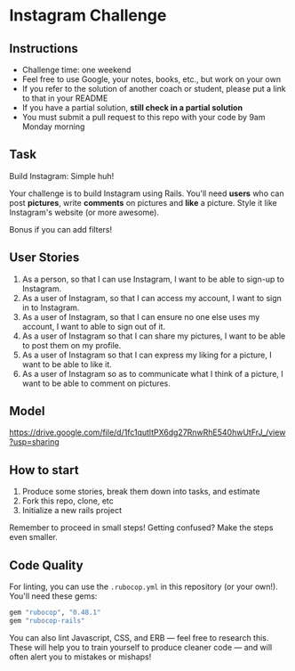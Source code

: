 Instagram Challenge
===================

## Instructions

* Challenge time: one weekend
* Feel free to use Google, your notes, books, etc., but work on your own
* If you refer to the solution of another coach or student, please put a link to that in your README
* If you have a partial solution, **still check in a partial solution**
* You must submit a pull request to this repo with your code by 9am Monday morning

## Task

Build Instagram: Simple huh!

Your challenge is to build Instagram using Rails. You'll need **users** who can post **pictures**, write **comments** on pictures and **like** a picture. Style it like Instagram's website (or more awesome).

Bonus if you can add filters!

## User Stories

1. As a person, so that I can use Instagram, I want to be able to sign-up to Instagram.
2. As a user of Instagram, so that I can access my account, I want to sign in to Instagram.
3. As a user of Instagram, so that I can ensure no one else uses my account, I want to able to sign out of it.
4. As a user of Instagram so that I can share my pictures, I want to be able to post them on my profile.
5. As a user of Instagram so that I can express my liking for a picture, I want to be able to like it.
6. As a user of Instagram so as to communicate what I think of a picture, I want to be able to comment on pictures.

## Model

https://drive.google.com/file/d/1fc1qutltPX6dg27RnwRhE540hwUtFrJ_/view?usp=sharing

## How to start

1. Produce some stories, break them down into tasks, and estimate
2. Fork this repo, clone, etc
3. Initialize a new rails project

Remember to proceed in small steps! Getting confused? Make the steps even smaller.

## Code Quality

For linting, you can use the `.rubocop.yml` in this repository (or your own!).
You'll need these gems:

```ruby
gem "rubocop", "0.48.1"
gem "rubocop-rails"
```

You can also lint Javascript, CSS, and ERB — feel free to research this. These
will help you to train yourself to produce cleaner code — and will often alert
you to mistakes or mishaps!
